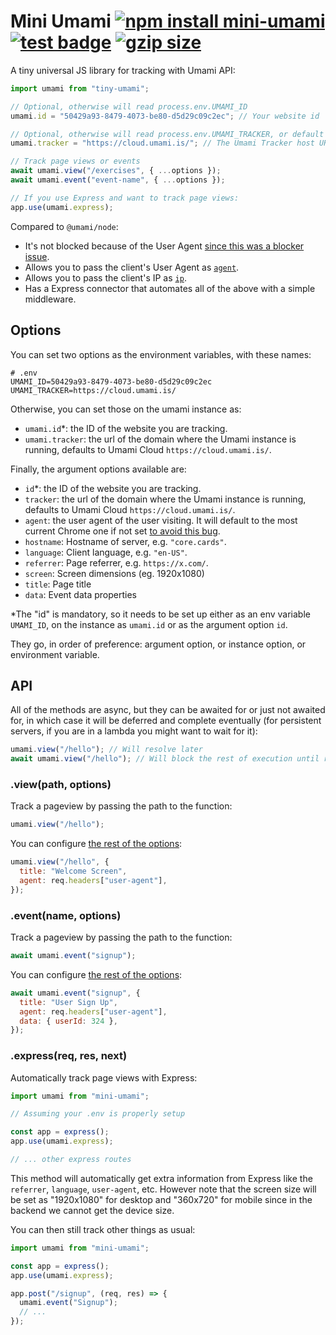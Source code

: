# Mini Umami [![npm install mini-umami](https://img.shields.io/badge/npm%20install-mini--umami-blue.svg)](https://www.npmjs.com/package/mini-umami) [![test badge](https://github.com/franciscop/mini-umami/workflows/tests/badge.svg "test badge")](https://github.com/franciscop/mini-umami/blob/master/.github/workflows/tests.yml) [![gzip size](https://badgen.net/bundlephobia/minzip/mini-umami?label=gzip&color=green)](https://github.com/franciscop/mini-umami/blob/master/src/index.js)

A tiny universal JS library for tracking with Umami API:

```js
import umami from "tiny-umami";

// Optional, otherwise will read process.env.UMAMI_ID
umami.id = "50429a93-8479-4073-be80-d5d29c09c2ec"; // Your website id

// Optional, otherwise will read process.env.UMAMI_TRACKER, or default to Umami Cloud
umami.tracker = "https://cloud.umami.is/"; // The Umami Tracker host URL, NOT your site URL

// Track page views or events
await umami.view("/exercises", { ...options });
await umami.event("event-name", { ...options });

// If you use Express and want to track page views:
app.use(umami.express);
```

Compared to `@umami/node`:

- It's not blocked because of the User Agent [since this was a blocker issue](https://github.com/umami-software/node/issues/1).
- Allows you to pass the client's User Agent as [`agent`](#options).
- Allows you to pass the client's IP as [`ip`](#options).
- Has a Express connector that automates all of the above with a simple middleware.

## Options

You can set two options as the environment variables, with these names:

```
# .env
UMAMI_ID=50429a93-8479-4073-be80-d5d29c09c2ec
UMAMI_TRACKER=https://cloud.umami.is/
```

Otherwise, you can set those on the umami instance as:

- `umami.id`\*: the ID of the website you are tracking.
- `umami.tracker`: the url of the domain where the Umami instance is running, defaults to Umami Cloud `https://cloud.umami.is/`.

Finally, the argument options available are:

- `id`\*: the ID of the website you are tracking.
- `tracker`: the url of the domain where the Umami instance is running, defaults to Umami Cloud `https://cloud.umami.is/`.
- `agent`: the user agent of the user visiting. It will default to the most current Chrome one if not set [to avoid this bug](https://github.com/umami-software/node/issues/1).
- `hostname`: Hostname of server, e.g. `"core.cards"`.
- `language`: Client language, e.g. `"en-US"`.
- `referrer`: Page referrer, e.g. `https://x.com/`.
- `screen`: Screen dimensions (eg. 1920x1080)
- `title`: Page title
- `data`: Event data properties

\*The "id" is mandatory, so it needs to be set up either as an env variable `UMAMI_ID`, on the instance as `umami.id` or as the argument option `id`.

They go, in order of preference: argument option, or instance option, or environment variable.

## API

All of the methods are async, but they can be awaited for or just not awaited for, in which case it will be deferred and complete eventually (for persistent servers, if you are in a lambda you might want to wait for it):

```js
umami.view("/hello"); // Will resolve later
await umami.view("/hello"); // Will block the rest of execution until resolution
```

### .view(path, options)

Track a pageview by passing the path to the function:

```js
umami.view("/hello");
```

You can configure [the rest of the options](#options):

```js
umami.view("/hello", {
  title: "Welcome Screen",
  agent: req.headers["user-agent"],
});
```

### .event(name, options)

Track a pageview by passing the path to the function:

```js
await umami.event("signup");
```

You can configure [the rest of the options](#options):

```js
await umami.event("signup", {
  title: "User Sign Up",
  agent: req.headers["user-agent"],
  data: { userId: 324 },
});
```

### .express(req, res, next)

Automatically track page views with Express:

```js
import umami from "mini-umami";

// Assuming your .env is properly setup

const app = express();
app.use(umami.express);

// ... other express routes
```

This method will automatically get extra information from Express like the `referrer`, `language`, `user-agent`, etc. However note that the screen size will be set as "1920x1080" for desktop and "360x720" for mobile since in the backend we cannot get the device size.

You can then still track other things as usual:

```js
import umami from "mini-umami";

const app = express();
app.use(umami.express);

app.post("/signup", (req, res) => {
  umami.event("Signup");
  // ...
});
```
